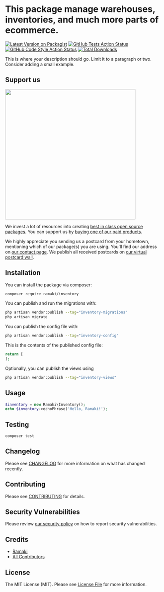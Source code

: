 # This package manage warehouses, inventories, and much more parts of ecommerce.

[![Latest Version on Packagist](https://img.shields.io/packagist/v/ramaki/inventory.svg?style=flat-square)](https://packagist.org/packages/ramaki/inventory)
[![GitHub Tests Action Status](https://img.shields.io/github/actions/workflow/status/ramaki/inventory/run-tests.yml?branch=main&label=tests&style=flat-square)](https://github.com/ramaki/inventory/actions?query=workflow%3Arun-tests+branch%3Amain)
[![GitHub Code Style Action Status](https://img.shields.io/github/actions/workflow/status/ramaki/inventory/fix-php-code-style-issues.yml?branch=main&label=code%20style&style=flat-square)](https://github.com/ramaki/inventory/actions?query=workflow%3A"Fix+PHP+code+style+issues"+branch%3Amain)
[![Total Downloads](https://img.shields.io/packagist/dt/ramaki/inventory.svg?style=flat-square)](https://packagist.org/packages/ramaki/inventory)

This is where your description should go. Limit it to a paragraph or two. Consider adding a small example.

## Support us

[<img src="https://github-ads.s3.eu-central-1.amazonaws.com/inventory.jpg?t=1" width="419px" />](https://spatie.be/github-ad-click/inventory)

We invest a lot of resources into creating [best in class open source packages](https://spatie.be/open-source). You can support us by [buying one of our paid products](https://spatie.be/open-source/support-us).

We highly appreciate you sending us a postcard from your hometown, mentioning which of our package(s) you are using. You'll find our address on [our contact page](https://spatie.be/about-us). We publish all received postcards on [our virtual postcard wall](https://spatie.be/open-source/postcards).

## Installation

You can install the package via composer:

```bash
composer require ramaki/inventory
```

You can publish and run the migrations with:

```bash
php artisan vendor:publish --tag="inventory-migrations"
php artisan migrate
```

You can publish the config file with:

```bash
php artisan vendor:publish --tag="inventory-config"
```

This is the contents of the published config file:

```php
return [
];
```

Optionally, you can publish the views using

```bash
php artisan vendor:publish --tag="inventory-views"
```

## Usage

```php
$inventory = new Ramaki\Inventory();
echo $inventory->echoPhrase('Hello, Ramaki!');
```

## Testing

```bash
composer test
```

## Changelog

Please see [CHANGELOG](CHANGELOG.md) for more information on what has changed recently.

## Contributing

Please see [CONTRIBUTING](CONTRIBUTING.md) for details.

## Security Vulnerabilities

Please review [our security policy](../../security/policy) on how to report security vulnerabilities.

## Credits

- [Ramaki](https://github.com/nawawaran)
- [All Contributors](../../contributors)

## License

The MIT License (MIT). Please see [License File](LICENSE.md) for more information.
